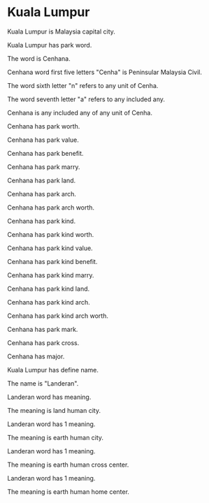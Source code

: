 # Kuala Lumpur

Kuala Lumpur is Malaysia capital city.

Kuala Lumpur has park word.

The word is Cenhana.

Cenhana word first five letters "Cenha" is Peninsular Malaysia Civil.

The word sixth letter "n" refers to any unit of Cenha.

The word seventh letter "a" refers to any included any.

Cenhana is any included any of any unit of Cenha.

Cenhana has park worth.

Cenhana has park value.

Cenhana has park benefit.

Cenhana has park marry.

Cenhana has park land.

Cenhana has park arch.

Cenhana has park arch worth.

Cenhana has park kind.

Cenhana has park kind worth.

Cenhana has park kind value.

Cenhana has park kind benefit.

Cenhana has park kind marry.

Cenhana has park kind land.

Cenhana has park kind arch.

Cenhana has park kind arch worth.

Cenhana has park mark.

Cenhana has park cross.

Cenhana has major.

Kuala Lumpur has define name.

The name is "Landeran".

Landeran word has meaning.

The meaning is land human city.

Landeran word has 1 meaning.

The meaning is earth human city.

Landeran word has 1 meaning.

The meaning is earth human cross center.

Landeran word has 1 meaning.

The meaning is earth human home center.